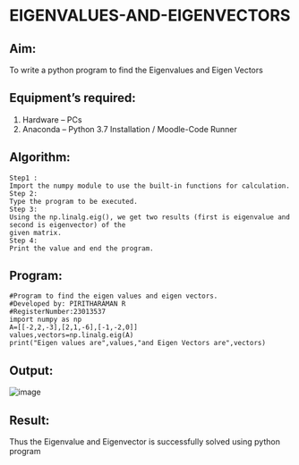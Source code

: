 # EIGENVALUES-AND-EIGENVECTORS
## Aim:
To write a python program to find the Eigenvalues and Eigen Vectors
## Equipment’s required:
1. 	Hardware – PCs
2. 	Anaconda – Python 3.7 Installation / Moodle-Code Runner
## Algorithm:
```
Step1 :
Import the numpy module to use the built-in functions for calculation.
Step 2:
Type the program to be executed.
Step 3:
Using the np.linalg.eig(), we get two results (first is eigenvalue and second is eigenvector) of the
given matrix.
Step 4:
Print the value and end the program. 
```
## Program:
```
#Program to find the eigen values and eigen vectors.
#Developed by: PIRITHARAMAN R
#RegisterNumber:23013537
import numpy as np
A=[[-2,2,-3],[2,1,-6],[-1,-2,0]]
values,vectors=np.linalg.eig(A)
print("Eigen values are",values,"and Eigen Vectors are",vectors)
```

## Output:
![image](https://github.com/ramanpiritha/EIGENVALUES-AND-EIGENVECTORS/assets/147084116/3ecf87a6-83a6-42c1-95be-f116a10e5194)

## Result:
Thus the Eigenvalue and Eigenvector is successfully solved using python program
